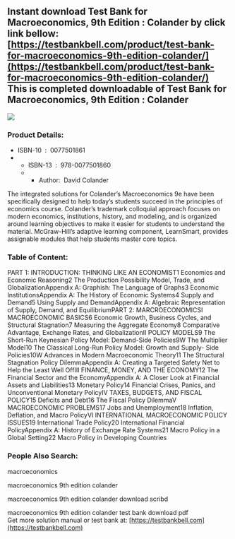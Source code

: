 Instant download **Test Bank for Macroeconomics, 9th Edition : Colander** by click link bellow:  
[https://testbankbell.com/product/test-bank-for-macroeconomics-9th-edition-colander/](https://testbankbell.com/product/test-bank-for-macroeconomics-9th-edition-colander/)  
This is completed downloadable of Test Bank for Macroeconomics, 9th Edition : Colander
--------------------------------------------------------------------------------------


![](https://testbankbell.com/wp-content/uploads/2023/05/macroeconomics-colander-9th-tb.jpg)
### Product Details:


* ISBN-10 ‏ : ‎ 0077501861
* * ISBN-13 ‏ : ‎ 978-0077501860
  * * Author:  David Colander
   
The integrated solutions for Colander’s Macroeconomics 9e have been specifically designed to help today’s students succeed in the principles of economics course. Colander’s trademark colloquial approach focuses on modern economics, institutions, history, and modeling, and is organized around learning objectives to make it easier for students to understand the material. McGraw-Hill’s adaptive learning component, LearnSmart, provides assignable modules that help students master core topics.





### Table of Content:


PART 1: INTRODUCTION: THINKING LIKE AN ECONOMIST1 Economics and Economic Reasoning2 The Production Possibility Model, Trade, and GlobalizationAppendix A: Graphish: The Language of Graphs3 Economic InstitutionsAppendix A: The History of Economic Systems4 Supply and Demand5 Using Supply and DemandAppendix A: Algebraic Representation of Supply, Demand, and EquilibriumPART 2: MARCROECONOMICSI MACROECONOMIC BASICS6 Economic Growth, Business Cycles, and Structural Stagnation7 Measuring the Aggregate Economy8 Comparative Advantage, Exchange Rates, and GlobalizationII POLICY MODELS9 The Short-Run Keynesian Policy Model: Demand-Side Policies9W The Multiplier Model10 The Classical Long-Run Policy Model: Growth and Supply- Side Policies10W Advances in Modern Macroeconomic Theory11 The Structural Stagnation Policy DilemmaAppendix A: Creating a Targeted Safety Net to Help the Least Well OffIII FINANCE, MONEY, AND THE ECONOMY12 The Financial Sector and the EconomyAppendix A: A Closer Look at Financial Assets and Liabilities13 Monetary Policy14 Financial Crises, Panics, and Unconventional Monetary PolicyIV TAXES, BUDGETS, AND FISCAL POLICY15 Deficits and Debt16 The Fiscal Policy DilemmaV MACROECONOMIC PROBLEMS17 Jobs and Unemployment18 Inflation, Deflation, and Macro PolicyVI INTERNATIONAL MACROECONOMIC POLICY ISSUES19 International Trade Policy20 International Financial PolicyAppendix A: History of Exchange Rate Systems21 Macro Policy in a Global Setting22 Macro Policy in Developing Countries



 ### People Also Search:


 macroeconomics

 macroeconomics 9th edition colander

 macroeconomics 9th edition colander download scribd

 macroeconomics 9th edition colander test bank download pdf  
  Get more solution manual or test bank at: [https://testbankbell.com](https://testbankbell.com)
